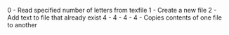 0 - Read specified number of letters from texfile
1 - Create a new file
2 - Add text to file that already exist
4 - 4 - 4 - 4 - Copies contents of one file to another
